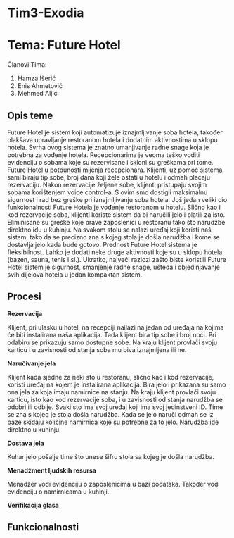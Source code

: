 # Tim3-Exodia

# Tema: Future Hotel

Članovi Tima:
1. Hamza Išerić
2. Enis Ahmetović
3. Mehmed Aljić

## Opis teme
Future Hotel je sistem koji automatizuje iznajmljivanje soba hotela, također olakšava upravljanje restoranom hotela i dodatnim aktivnostima u sklopu hotela. Svrha ovog sistema je znatno umanjivanje radne snage koja je potrebna za vođenje hotela. Recepcionarima je veoma teško voditi evidenciju o sobama koje su rezervisane i skloni su greškama pri tome. Future Hotel u potpunosti mijenja recepcionara. Klijenti, uz pomoć sistema, sami biraju tip sobe, broj dana koji žele ostati u hotelu i odmah plaćaju rezervaciju. Nakon rezervacije željene sobe, klijenti pristupaju svojim sobama korištenjem voice control-a. S ovim smo dostigli maksimalnu sigurnost i rad bez greške pri iznajmljivanju soba hotela. Još jedan veliki dio funkcionalnosti Future Hotela je vođenje restoranom u hotelu. Slično kao i kod rezervacije soba, klijenti koriste sistem da bi naručili jelo i platili za isto. Eliminisane su greške koje prave zaposlenici u restoranu tako što narudžbe direktno idu u kuhinju. Na svakom stolu se nalazi uređaj koji koristi naš sistem, tako da se precizno zna s kojeg stola je došla narudžba i kome se dostavlja jelo kada bude gotovo. Prednost Future Hotel sistema je fleksibilnost. Lahko je dodati neke druge aktivnosti koje su u sklopu hotela (bazen, sauna, tenis i sl.). Ukratko, najveći razlozi zašto biste koristili Future Hotel sistem je sigurnost, smanjenje radne snage, ušteda i objedinjavanje svih dijelova hotela u jedan kompaktan sistem.

## Procesi

**Rezervacija**


Klijent, pri ulasku u hotel, na recepciji nailazi na jedan od uređaja na kojima će biti instalirana naša aplikacija. Tada klijent bira tip sobe i broj noći. Pri odabiru se prikazuju samo dostupne sobe. Na kraju klijent provlači svoju karticu i u zavisnosti od stanja soba mu biva iznajmljena ili ne.

**Naručivanje jela**


Klijent kada sjedne za neki sto u restoranu, slično kao i kod rezervacije, koristi uređaj na kojem je instalirana aplikacija. Bira jelo i prikazana su samo ona jela za koja imaju namirnice na stanju. Na kraju klijent provlači svoju karticu, isto kao kod rezervacije soba, i u zavisnosti od stanja narudžba se odobri ili odbije. Svaki sto ima svoj uređaj koji ima svoj jedinstveni ID. Time se zna s kojeg je stola došla narudžba. Kada se jelo naruči odmah se iz baze skidaju količine namirnica koje su potrebne za to jelo. Narudžba ide direktno u kuhinju.

**Dostava jela**


Kuhar jelo pošalje time što unese šifru stola sa kojeg je došla narudžba.

**Menadžment ljudskih resursa**


Menadžer vodi evidenciju o zaposlenicima u bazi podataka. Također vodi evidenciju o namirnicama u kuhinji.

**Verifikacija glasa**


## Funkcionalnosti






